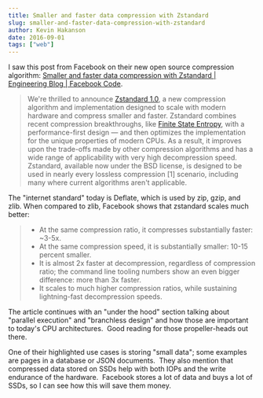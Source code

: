 ```yaml
---
title: Smaller and faster data compression with Zstandard
slug: smaller-and-faster-data-compression-with-zstandard
author: Kevin Hakanson
date: 2016-09-01
tags: ["web"]
---
```

I saw this post from Facebook on their new open source compression algorithm: [Smaller and faster data compression with Zstandard | Engineering Blog | Facebook Code](https://code.facebook.com/posts/1658392934479273).

> We're thrilled to announce [Zstandard 1.0](https://github.com/facebook/zstd), a new compression algorithm and implementation designed to scale with modern hardware and compress smaller and faster. Zstandard combines recent compression breakthroughs, like [Finite State Entropy](https://github.com/Cyan4973/FiniteStateEntropy), with a performance-first design — and then optimizes the implementation for the unique properties of modern CPUs. As a result, it improves upon the trade-offs made by other compression algorithms and has a wide range of applicability with very high decompression speed. Zstandard, available now under the BSD license, is designed to be used in nearly every lossless compression \[1\] scenario, including many where current algorithms aren't applicable.

The "internet standard" today is Deflate, which is used by zip, gzip, and zlib. When compared to zlib, Facebook shows that zstandard scales much better:

> * At the same compression ratio, it compresses substantially faster: ~3-5x.
> * At the same compression speed, it is substantially smaller: 10-15 percent smaller.
> * It is almost 2x faster at decompression, regardless of compression ratio; the command line tooling numbers show an even bigger difference: more than 3x faster.
> * It scales to much higher compression ratios, while sustaining lightning-fast decompression speeds.

The article continues with an "under the hood" section talking about "parallel execution" and "branchless design" and how those are important to today's CPU architectures.  Good reading for those propeller-heads out there.

One of their highlighted use cases is storing "small data"; some examples are pages in a database or JSON documents.  They also mention that compressed data stored on SSDs help with both IOPs and the write endurance of the hardware.  Facebook stores a lot of data and buys a lot of SSDs, so I can see how this will save them money.